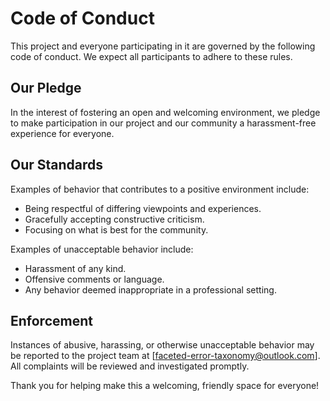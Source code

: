 # Code of Conduct

This project and everyone participating in it are governed by the following code of conduct. We expect all participants to adhere to these rules.

## Our Pledge

In the interest of fostering an open and welcoming environment, we pledge to make participation in our project and our community a harassment-free experience for everyone.

## Our Standards

Examples of behavior that contributes to a positive environment include:

- Being respectful of differing viewpoints and experiences.
- Gracefully accepting constructive criticism.
- Focusing on what is best for the community.

Examples of unacceptable behavior include:

- Harassment of any kind.
- Offensive comments or language.
- Any behavior deemed inappropriate in a professional setting.

## Enforcement

Instances of abusive, harassing, or otherwise unacceptable behavior may be reported to the project team at [faceted-error-taxonomy@outlook.com]. All complaints will be reviewed and investigated promptly.

Thank you for helping make this a welcoming, friendly space for everyone!
